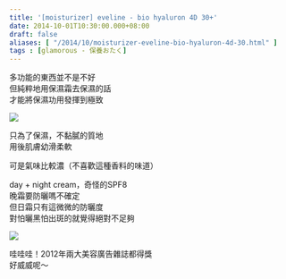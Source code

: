```yaml
---
title: '[moisturizer] eveline - bio hyaluron 4D 30+'
date: 2014-10-01T10:30:00.000+08:00
draft: false
aliases: [ "/2014/10/moisturizer-eveline-bio-hyaluron-4d-30.html" ]
tags : [glamorous - 保養おたく]
---
```


多功能的東西並不是不好  
但純粹地用保濕霜去保濕的話  
才能將保濕功用發揮到極致  

[![](https://1.bp.blogspot.com/-3mSfxsIZ39s/XE1FAmhvsxI/AAAAAAAAHAg/EQ4IMVrVYzMVT7Opjtjy4cbLoFPQQK3LgCLcBGAs/s640/15371349305_33cb7dbc6a_z.jpg)](https://1.bp.blogspot.com/-3mSfxsIZ39s/XE1FAmhvsxI/AAAAAAAAHAg/EQ4IMVrVYzMVT7Opjtjy4cbLoFPQQK3LgCLcBGAs/s1600/15371349305_33cb7dbc6a_z.jpg)

只為了保濕，不黏膩的質地  
用後肌膚幼滑柔軟  
  
可是氣味比較濃（不喜歡這種香料的味道）  
  
day + night cream，奇怪的SPF8  
晚霜要防曬嗎不確定  
但日霜只有這微微的防曬度  
對怕曬黑怕出斑的就覺得絕對不足夠  

[![](https://4.bp.blogspot.com/-7gebH0xq17A/XE1FGDYzAGI/AAAAAAAAHAk/AhO8_kRhH_sBhqqjezAw79kqD5TzgrJFQCLcBGAs/s640/15184767688_b85911e389_z.jpg)](https://4.bp.blogspot.com/-7gebH0xq17A/XE1FGDYzAGI/AAAAAAAAHAk/AhO8_kRhH_sBhqqjezAw79kqD5TzgrJFQCLcBGAs/s1600/15184767688_b85911e389_z.jpg)

哇哇哇！2012年兩大美容廣告雜誌都得獎  
好威威呢～